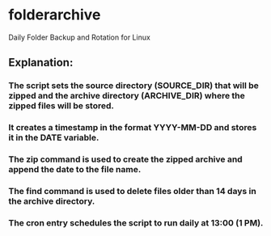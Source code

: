 # folderarchive
Daily Folder Backup and Rotation for Linux

## Explanation:
### The script sets the source directory (SOURCE_DIR) that will be zipped and the archive directory (ARCHIVE_DIR) where the zipped files will be stored.
### It creates a timestamp in the format YYYY-MM-DD and stores it in the DATE variable.
### The zip command is used to create the zipped archive and append the date to the file name.
### The find command is used to delete files older than 14 days in the archive directory.
### The cron entry schedules the script to run daily at 13:00 (1 PM).
